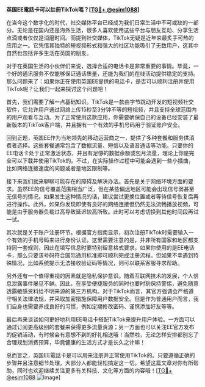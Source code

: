 **英国EE電話卡可以註冊TikTok嗎？[[TG💪+ @esim1088](https://t.me/s/esim1088)]**

在当今这个数字化的时代，社交媒体平台已经成为我们日常生活中不可或缺的一部分。无论是在国内还是海外生活，很多人喜欢使用这些平台与朋友互动、分享生活点滴或者仅仅是消磨时间。而提到社交媒体，TikTok无疑是近年来最炙手可热的应用之一。它凭借其独特的短视频形式和强大的社区功能吸引了无数用户，这其中自然也包括许多生活在英国的朋友。

对于在英国生活的小伙伴们来说，选择合适的电话卡是非常重要的事情。毕竟，一个好的通讯服务不仅能够保证通话质量，还能为我们的在线活动提供稳定的支持。那么问题来了：如果你正在使用英国EE提供的电话卡，是否可以顺利注册并使用TikTok呢？让我们一起来探讨这个问题吧！

首先，我们需要了解一点基础知识。TikTok是一款由字节跳动开发的短视频社交软件，它允许用户通过网络上传15秒至3分钟不等的短视频，并且支持全球范围内的用户观看与互动。为了正常使用这款应用，你需要确保自己的设备已经安装了最新版本的TikTok客户端，并且拥有一个有效的手机号码用于验证账户安全。

回到正题，英国EE作为当地领先的移动运营商之一，提供了多种套餐和服务供消费者选择。这些套餐通常包含了数据流量、短信以及语音通话等功能。只要你的EE电话卡处于正常激活状态，并且有足够的数据余额或包月流量，理论上你是完全可以下载并使用TikTok的。不过，在实际操作过程中可能会遇到一些小插曲，比如网络连接速度的问题或者是地区限制等。

接下来我们就来聊聊可能存在的障碍及解决办法。首先是关于网络环境方面的要求。虽然EE的信号覆盖范围相当广泛，但在某些偏远地区可能会出现信号弱甚至无信号的情况。如果发生这种情况的话，建议尝试更换位置或者等待信号恢复后再进行操作。此外，如果你发现即使有良好的网络连接但仍然无法流畅播放视频，可能是由于服务器负载过高导致延迟较高所致。此时可以考虑切换到其他时间段再试一试。

其次就是关于账户注册环节。根据官方指南显示，初次注册TikTok时需要输入一个有效的手机号码来进行身份认证。这里需要注意的是，并非所有国家和地区都支持同一套规则，因此在填写信息时要特别留意格式要求。如果你使用的是EE电话卡，那么只要该号码符合国际通用标准即可顺利完成注册流程。但如果不幸遇到特殊情况，比如系统提示无法接收验证码等情况，则可以联系客服寻求帮助。

另外还有一个值得重视的因素就是隐私保护意识。随着互联网技术的发展，个人信息泄露事件屡见不鲜。因此，在享受便捷服务的同时也要时刻保持警惕，避免随意透露敏感资料给不明来源的第三方机构。对于TikTok而言，其官方强调会严格遵守相关法律法规，并采取加密措施保障用户数据安全。但是作为普通用户而言，我们自身也需要养成良好的习惯，例如定期修改密码、谨慎添加好友等等。

最后再来谈谈如何更好地利用EE电话卡搭配TikTok来提升用户体验。一方面可以通过订阅更高级别的套餐来获得更多流量资源；另一方面也可以关注EE官方发布的促销活动，有时候会有意想不到的好礼相送哦！当然啦，无论怎样安排都别忘了合理规划消费预算，毕竟健康的生活方式才是长久之计嘛！

总而言之，英国EE電話卡是可以用来注册并正常使用TikTok的。只要遵循正确的步骤并且注意细节处理，大部分人都能轻松搞定这一切。希望这篇文章对你有所帮助，同时也欢迎继续关注更多有关科技、文化等方面的内容哦！[[TG💪+ @esim1088](https://t.me/s/esim1088) ![Image](https://i.postimg.cc/4NQfJmqS/Snipaste-2025-05-13-00-14-12.png)]